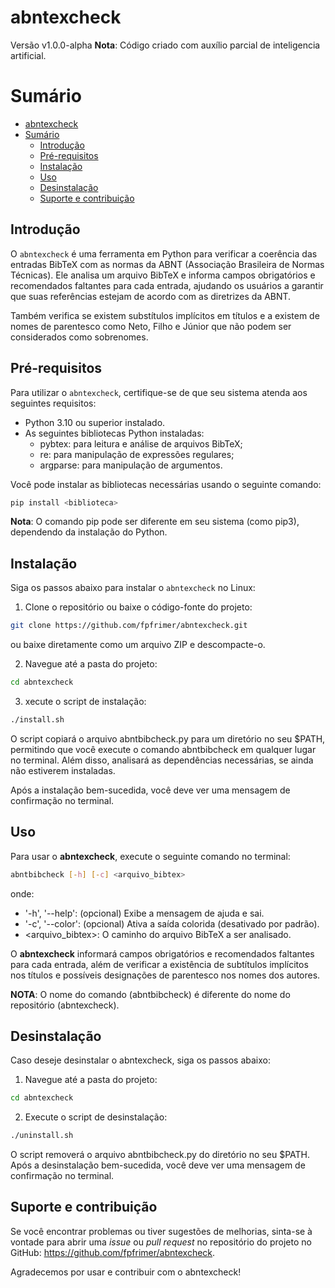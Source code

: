 # abntexcheck

Versão v1.0.0-alpha
**Nota**: Código criado com auxílio parcial de inteligencia artificial.

# Sumário

- [abntexcheck](#abntexcheck)
- [Sumário](#sumário)
  - [Introdução](#introdução)
  - [Pré-requisitos](#pré-requisitos)
  - [Instalação](#instalação)
  - [Uso](#uso)
  - [Desinstalação](#desinstalação)
  - [Suporte e contribuição](#suporte-e-contribuição)

## Introdução

O `abntexcheck` é uma ferramenta em Python para verificar a coerência das entradas BibTeX com as normas da ABNT (Associação Brasileira de Normas Técnicas). Ele analisa um arquivo BibTeX e informa campos obrigatórios e recomendados faltantes para cada entrada, ajudando os usuários a garantir que suas referências estejam de acordo com as diretrizes da ABNT.

Também verifica se existem substítulos implícitos em títulos e a existem de nomes de parentesco como Neto, Filho e Júnior que não podem ser considerados como sobrenomes.

## Pré-requisitos

Para utilizar o `abntexcheck`, certifique-se de que seu sistema atenda aos seguintes requisitos:

- Python 3.10 ou superior instalado.
- As seguintes bibliotecas Python instaladas:
  - pybtex: para leitura e análise de arquivos BibTeX;
  - re: para manipulação de expressões regulares;
  - argparse: para manipulação de argumentos.

Você pode instalar as bibliotecas necessárias usando o seguinte comando:

```bash
pip install <biblioteca>
```
**Nota**: O comando pip pode ser diferente em seu sistema (como pip3), dependendo da instalação do Python.

## Instalação

Siga os passos abaixo para instalar o `abntexcheck` no Linux:

1. Clone o repositório ou baixe o código-fonte do projeto:

```bash
git clone https://github.com/fpfrimer/abntexcheck.git
```

ou baixe diretamente como um arquivo ZIP e descompacte-o.

2. Navegue até a pasta do projeto:

```bash
cd abntexcheck
```

3. xecute o script de instalação:

```bash
./install.sh
```

O script copiará o arquivo abntbibcheck.py para um diretório no seu $PATH, permitindo que você execute o comando abntbibcheck em qualquer lugar no terminal. Além disso, analisará as dependências necessárias, se ainda não estiverem instaladas.

Após a instalação bem-sucedida, você deve ver uma mensagem de confirmação no terminal.

## Uso

Para usar o **abntexcheck**, execute o seguinte comando no terminal:

```bash
abntbibcheck [-h] [-c] <arquivo_bibtex>
```
onde:

  - '-h', '--help': (opcional) Exibe a mensagem de ajuda e sai.
  - '-c', '--color': (opcional) Ativa a saída colorida (desativado por padrão).
  - <arquivo_bibtex>: O caminho do arquivo BibTeX a ser analisado.

O **abntexcheck** informará campos obrigatórios e recomendados faltantes para cada entrada, além de verificar a existência de subtítulos implícitos nos títulos e possíveis designações de parentesco nos nomes dos autores.

**NOTA**: O nome do comando (abntbibcheck) é diferente do nome do repositório (abntexcheck).

## Desinstalação

Caso deseje desinstalar o abntexcheck, siga os passos abaixo:

1. Navegue até a pasta do projeto:

```bash
cd abntexcheck
```

2. Execute o script de desinstalação:

```bash
./uninstall.sh
```

O script removerá o arquivo abntbibcheck.py do diretório no seu $PATH. Após a desinstalação bem-sucedida, você deve ver uma mensagem de confirmação no terminal.

## Suporte e contribuição

Se você encontrar problemas ou tiver sugestões de melhorias, sinta-se à vontade para abrir uma *issue* ou *pull request* no repositório do projeto no GitHub: https://github.com/fpfrimer/abntexcheck.

Agradecemos por usar e contribuir com o abntexcheck!